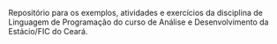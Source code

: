 Repositório para os exemplos, atividades e exercícios da disciplina de Linguagem de Programação do curso de Análise e Desenvolvimento da Estácio/FIC do Ceará.
